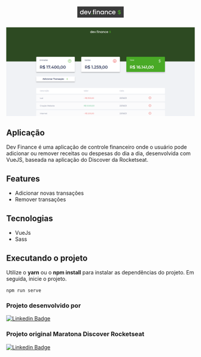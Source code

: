 <h1 align="center">
  <img alt="devfinance" height="30" title="devfinance" src="./src/assets/images/logo-readme.png" />
</h1>

![cover](./src/assets/images/screenshot.png)


## Aplicação

Dev Finance é uma aplicação de controle financeiro onde o usuário pode adicionar ou remover receitas ou despesas do dia a dia, desenvolvida com VueJS, baseada na aplicação do Discover da Rocketseat.


## Features

 - Adicionar novas transações
 - Remover transações


 ## Tecnologias
- VueJs
- Sass

## Executando o projeto

Utilize o **yarn** ou o **npm install** para instalar as dependências do projeto.
Em seguida, inicie o projeto.

```
npm run serve
```
 

### **Projeto desenvolvido por**
[![Linkedin Badge](https://img.shields.io/badge/-Joilson%20M%20S%20Lopes-9466FF?style=flat-square&logo=Linkedin&logoColor=white&link=https://www.linkedin.com/in/joilsonmslopes/)](https://www.linkedin.com/in/joilsonmslopes/)
### **Projeto original** Maratona Discover Rocketseat
[![Linkedin Badge](https://img.shields.io/badge/-Rocketseat-9466FF?style=flat-square&logo=Linkedin&logoColor=white&link=https://www.linkedin.com/school/rocketseat/)](https://www.linkedin.com/school/rocketseat/)
